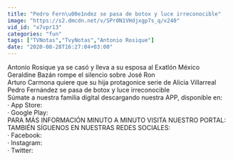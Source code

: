 ```yaml
---
title: "Pedro Fern\u00e1ndez se pasa de botox y luce irreconocible"
image: "https://s2.dmcdn.net/v/SPr0N1VHdjxgp7s_q/x240"
vid_id: "x7vpr13"
categories: "fun"
tags: ["TVNotas","TvyNotas","Antonio Rosique"]
date: "2020-08-28T16:27:04+03:00"
---
```

Antonio Rosique ya se casó y lleva a su esposa al Exatlón México   <br>Geraldine Bazán rompe el silencio sobre José Ron   <br>Arturo Carmona quiere que su hija protagonice serie de Alicia Villarreal   <br>Pedro Fernández se pasa de botox y luce irreconocible   <br>Súmate a nuestra familia digital descargando nuestra APP, disponible en:  <br>· App Store:   <br>· Google Play:   <br>PARA MÁS INFORMACIÓN MINUTO A MINUTO VISITA NUESTRO PORTAL:   <br>TAMBIÉN SÍGUENOS EN NUESTRAS REDES SOCIALES:  <br>· Facebook:   <br>· Instagram:   <br>· Twitter: 

